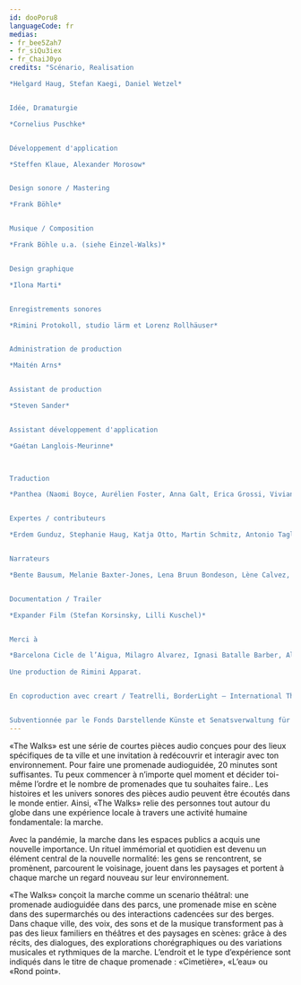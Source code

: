 ```yaml
---
id: dooPoru8
languageCode: fr
medias:
- fr_bee5Zah7
- fr_siQu3iex
- fr_ChaiJ0yo
credits: "Scénario, Realisation

*Helgard Haug, Stefan Kaegi, Daniel Wetzel*


Idée, Dramaturgie

*Cornelius Puschke*


Développement d'application

*Steffen Klaue, Alexander Morosow*


Design sonore / Mastering

*Frank Böhle*


Musique / Composition

*Frank Böhle u.a. (siehe Einzel-Walks)*


Design graphique

*Ilona Marti*


Enregistrements sonores

*Rimini Protokoll, studio lärm et Lorenz Rollhäuser*


Administration de production

*Maitén Arns* 


Assistant de production

*Steven Sander*


Assistant développement d'application

*Gaétan Langlois-Meurinne*


 
Traduction

*Panthea (Naomi Boyce, Aurélien Foster, Anna Galt, Erica Grossi, Vivian Ia, Adrien Leroux, Lianna Mark, Samuel Petit, Yanik Riedo, Lorenzo de Sabbata)*


Expertes / contributeurs

*Erdem Gunduz, Stephanie Haug, Katja Otto, Martin Schmitz, Antonio Tagliarini*


Narrateurs

*Bente Bausum, Melanie Baxter-Jones, Lena Bruun Bondeson, Lène Calvez, Maïmouna Coulibaly, Louisa Devins, Margot Gödros, Melissa Holroyd, Christiane Hommelsheim, Stéphane Hugel, Timur Isik, Mmakgosi Kgabi, Lara Körte, Koffi Kra, Alexandra Lauck, Max Lechat, Joshua Lerner, Steve Mekoudja, Lara-Sophie Milagro, Kamran Sorusch, Antonio Tagliarini, Lucie Zelger*


Documentation / Trailer

*Expander Film (Stefan Korsinsky, Lilli Kuschel)*


Merci à

*Barcelona Cicle de l’Aigua, Milagro Alvarez, Ignasi Batalle Barber, Aljoscha Begrich, Andreas Fischbach, Jannis Grimm (Institute for the Study of Protest and Social Movements), Ant Hampton, Lilli Kuschel, Jan Meuel, Barbara Morgenstern, Ricardo Sarmiento, Hilla Steiner, Enric Tello, Valentin Wetzel, SA, Gustavo Ramon Wilhelmi*
 
Une production de Rimini Apparat.


En coproduction avec creart / Teatrelli, BorderLight – International Theatre + Fringe Festival Cleveland, Forum Européen Alpbach, Fondazione Armonie d’Arte, HAU – Hebbel am Ufer, Hellerau – Centre européen des arts, Festival international d'été Kampnagel, Zona K, Festival PERSPECTIVES.


Subventionnée par le Fonds Darstellende Künste et Senatsverwaltung für Kultur und Europa"
---
```

«The Walks» est une série de courtes pièces audio conçues pour des lieux spécifiques de ta ville et une invitation à redécouvrir et interagir avec ton environnement.
Pour faire une promenade audioguidée, 20 minutes sont suffisantes. Tu peux commencer à n’importe quel moment et décider toi-même l’ordre et le nombre de promenades que tu souhaites faire..
Les histoires et les univers sonores des pièces audio peuvent être écoutés dans le monde entier. Ainsi, «The Walks» relie des personnes tout autour du globe dans une expérience locale à travers une activité humaine fondamentale: la marche.

Avec la pandémie, la marche dans les espaces publics a acquis une nouvelle importance. Un rituel immémorial et quotidien est devenu un élément central de la nouvelle normalité: les gens se rencontrent, se promènent, parcourent le voisinage, jouent dans les paysages et portent à chaque marche un regard nouveau sur leur environnement.

«The Walks» conçoit la marche comme un scenario théâtral: une promenade audioguidée dans des parcs, une promenade mise en scène dans des supermarchés ou des interactions cadencées sur des berges. Dans chaque ville, des voix, des sons et de la musique transforment pas à pas des lieux familiers en théâtres et des paysages en scènes: grâce à des récits, des dialogues, des explorations chorégraphiques ou des variations musicales et rythmiques de la marche. L’endroit et le type d’expérience sont indiqués dans le titre de chaque promenade  : «Cimetière», «L’eau» ou «Rond point».

